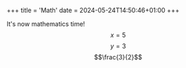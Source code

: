 +++
title = 'Math'
date = 2024-05-24T14:50:46+01:00
+++

It's now mathematics time!
$$x = 5$$
$$y = 3$$
$$\frac{3}{2}$$
